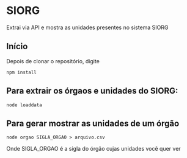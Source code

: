 # SIORG

Extrai via API e mostra as unidades presentes no sistema SIORG

## Início

Depois de clonar o repositório, digite 

``npm install
``

## Para extrair os órgaos e unidades do SIORG: 

``node loaddata
``

## Para gerar mostrar as unidades de um órgão

``node orgao SIGLA_ORGAO > arquivo.csv
``

Onde SIGLA_ORGAO é a sigla do órgão cujas unidades você quer ver


